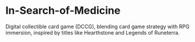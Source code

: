 # In-Search-of-Medicine
Digital collectible card game (DCCG), blending card game strategy with RPG immersion, inspired  by titles like Hearthstone and Legends of Runeterra. 
